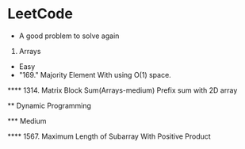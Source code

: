 # LeetCode

* A good problem to solve again

1. Arrays
  * Easy
   * "169." Majority Element With using O(1) space.



**** 1314. Matrix Block Sum(Arrays-medium) Prefix sum with 2D array

** Dynamic Programming

*** Medium

**** 1567. Maximum Length of Subarray With Positive Product
